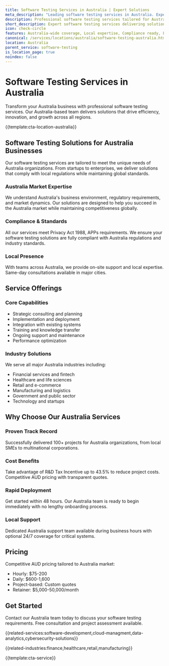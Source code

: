 ```yaml
---
title: Software Testing Services in Australia | Expert Solutions
meta_description: "Leading software testing services in Australia. Expert teams, proven results, R&D Tax Incentive up to 43.5%. Get started today."
description: Professional software testing services tailored for Australia businesses
short_description: Expert software testing services delivering solutions across Australia.
icon: check-circle
features: Australia-wide coverage, Local expertise, Compliance ready, Fast deployment, Cost-effective, Proven results
canonical: /services/locations/australia/software-testing-australia.html
location: Australia
parent_service: software-testing
is_location_page: true
noindex: false
---
```


# Software Testing Services in Australia

Transform your Australia business with professional software testing services. Our Australia-based team delivers solutions that drive efficiency, innovation, and growth across all regions.

{{template:cta-location-australia}}

## Software Testing Solutions for Australia Businesses

Our software testing services are tailored to meet the unique needs of Australia organizations. From startups to enterprises, we deliver solutions that comply with local regulations while maintaining global standards.

### Australia Market Expertise

We understand Australia's business environment, regulatory requirements, and market dynamics. Our solutions are designed to help you succeed in the Australia market while maintaining competitiveness globally.

### Compliance & Standards

All our services meet Privacy Act 1988, APPs requirements. We ensure your software testing solutions are fully compliant with Australia regulations and industry standards.

### Local Presence

With teams across Australia, we provide on-site support and local expertise. Same-day consultations available in major cities.

## Service Offerings

### Core Capabilities
- Strategic consulting and planning
- Implementation and deployment
- Integration with existing systems
- Training and knowledge transfer
- Ongoing support and maintenance
- Performance optimization

### Industry Solutions
We serve all major Australia industries including:
- Financial services and fintech
- Healthcare and life sciences
- Retail and e-commerce
- Manufacturing and logistics
- Government and public sector
- Technology and startups

## Why Choose Our Australia Services

### Proven Track Record
Successfully delivered 100+ projects for Australia organizations, from local SMEs to multinational corporations.

### Cost Benefits
Take advantage of R&D Tax Incentive up to 43.5% to reduce project costs. Competitive AUD pricing with transparent quotes.

### Rapid Deployment
Get started within 48 hours. Our Australia team is ready to begin immediately with no lengthy onboarding process.

### Local Support
Dedicated Australia support team available during business hours with optional 24/7 coverage for critical systems.

## Pricing

Competitive AUD pricing tailored to Australia market:
- Hourly: $75-200
- Daily: $600-1,600
- Project-based: Custom quotes
- Retainer: $5,000-50,000/month

## Get Started

Contact our Australia team today to discuss your software testing requirements. Free consultation and project assessment available.

{{related-services:software-development,cloud-managment,data-analytics,cybersecurity-solutions}}

{{related-industries:finance,healthcare,retail,manufacturing}}

{{template:cta-service}}
